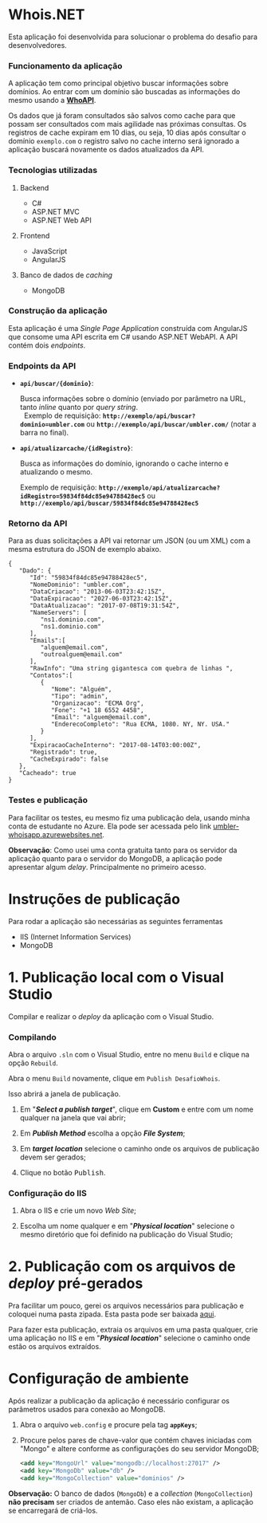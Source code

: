 # Whois.NET

Esta aplicação foi desenvolvida para solucionar o problema do desafio para desenvolvedores.
  
### Funcionamento da aplicação

A aplicação tem como principal objetivo buscar informações sobre domínios. Ao entrar com um domínio são buscadas as informações do mesmo usando a [**WhoAPI**](https://whoapi.com/).

Os dados que já foram consultados são salvos como cache para que possam ser consultados com mais agilidade nas próximas consultas. Os registros de cache expiram em 10 dias, ou seja, 10 dias após consultar o domínio `exemplo.com` o registro salvo no cache interno será ignorado a aplicação buscará novamente os dados atualizados da API.

### Tecnologias utilizadas

 1. Backend  
     * C#
     * ASP.NET MVC
     * ASP.NET Web API
     
2. Frontend 
    * JavaScript
    * AngularJS

3. Banco de dados de _caching_ 
    * MongoDB

### Construção da aplicação

Esta aplicação é uma _Single Page Application_ construída com AngularJS que consome uma API escrita em C# usando ASP.NET WebAPI. A API contém dois _endpoints_.

### Endpoints da API

 * **`api/buscar/{dominio}`**: 
 
      Busca informações sobre o domínio (enviado por parâmetro na URL, tanto _inline_ quanto por _query string_.   
  
     Exemplo de requisição: **`http://exemplo/api/buscar?dominio=umbler.com`** ou **`http://exemplo/api/buscar/umbler.com/`** (notar a barra no final).
   
 * **`api/atualizarcache/{idRegistro}`**:

      Busca as informações do domínio, ignorando o cache interno e atualizando o mesmo.

      Exemplo de requisição: **`http://exemplo/api/atualizarcache?idRegistro=59834f84dc85e94788428ec5`** ou **`http://exemplo/api/buscar/59834f84dc85e94788428ec5`**
      
### Retorno da API

Para as duas solicitações a API vai retornar um JSON (ou um XML) com a mesma estrutura do JSON de exemplo abaixo.

```
{  
   "Dado": {  
      "Id": "59834f84dc85e94788428ec5",
      "NomeDominio": "umbler.com",
      "DataCriacao": "2013-06-03T23:42:15Z",
      "DataExpiracao": "2027-06-03T23:42:15Z",
      "DataAtualizacao": "2017-07-08T19:31:54Z",
      "NameServers": [  
         "ns1.dominio.com",
         "ns1.dominio.com"
      ],
      "Emails":[  
         "alguem@email.com",
         "outroalguem@email.com"
      ],
      "RawInfo": "Uma string gigantesca com quebra de linhas ",
      "Contatos":[  
         {  
            "Nome": "Alguém",
            "Tipo": "admin",
            "Organizacao": "ECMA Org",
            "Fone": "+1 18 6552 4458",
            "Email": "alguem@email.com",
            "EnderecoCompleto": "Rua ECMA, 1080. NY, NY. USA."
         }
      ],
      "ExpiracaoCacheInterno": "2017-08-14T03:00:00Z",
      "Registrado": true,
      "CacheExpirado": false
   },
   "Cacheado": true
}
```

### Testes e publicação

Para facilitar os testes, eu mesmo fiz uma publicação dela, usando minha conta de estudante no Azure. Ela pode ser acessada pelo link [umbler-whoisapp.azurewebsites.net](https://umbler-whoisapp.azurewebsites.net).

**Observação**: Como usei uma conta gratuita tanto para os servidor da aplicação quanto para o servidor do MongoDB, a aplicação pode apresentar algum _delay_. Principalmente no primeiro acesso.




# Instruções de publicação

Para rodar a aplicação são necessárias as seguintes ferramentas

 * IIS (Internet Information Services)
 * MongoDB


# 1. Publicação local com o Visual Studio 

Compilar e realizar o _deploy_ da aplicação com o Visual Studio.

### Compilando

Abra o arquivo `.sln` com o Visual Studio, entre no menu `Build` e clique na opção `Rebuild`.

Abra o menu `Build` novamente, clique em `Publish DesafioWhois`.

Isso abrirá a janela de publicação.

1. Em "**_Select a publish target_**", clique em **Custom** e entre com um nome qualquer na janela que vai abrir;

2. Em **_Publish Method_** escolha a opção **_File System_**;

3. Em **_target location_** selecione o caminho onde os arquivos de publicação devem ser gerados;

4. Clique no botão <kbd>Publish</kbd>.

### Configuração do IIS

1. Abra o IIS e crie um novo _Web Site_;

2. Escolha um nome qualquer e em "**_Physical location_**" selecione o mesmo diretório que foi definido na publicação do Visual Studio;

# 2. Publicação com os arquivos de _deploy_ pré-gerados

Pra facilitar um pouco, gerei os arquivos necessários para publicação e coloquei numa pasta zipada. Esta pasta pode ser baixada [aqui](https://drive.google.com/file/d/0B5jv5pjdNuIvdHRvcGo2Q1pLR0U/view?usp=sharing).

Para fazer esta publicação, extraia os arquivos em uma pasta qualquer, crie uma aplicação no IIS e em "**_Physical location_**" selecione o caminho onde estão os arquivos extraídos. 

# Configuração de ambiente

Após realizar a publicação da aplicação é necessário configurar os parâmetros usados para conexão ao MongoDB. 

1. Abra o arquivo `web.config` e procure pela tag **`appKeys`**;

2. Procure pelos pares de chave-valor que contém chaves iniciadas com "Mongo" e altere conforme as configurações do seu servidor MongoDB;

   ```xml
   <add key="MongoUrl" value="mongodb://localhost:27017" />
   <add key="MongoDb" value="db" />
   <add key="MongoCollection" value="dominios" />
   ```

**Observação:** O banco de dados (`MongoDb`) e a _collection_ (`MongoCollection`) **não precisam** ser criados de antemão. Caso eles não existam, a aplicação se encarregará de criá-los.
